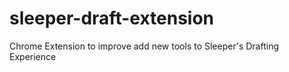 # sleeper-draft-extension
Chrome Extension to improve add new tools to Sleeper's Drafting Experience
